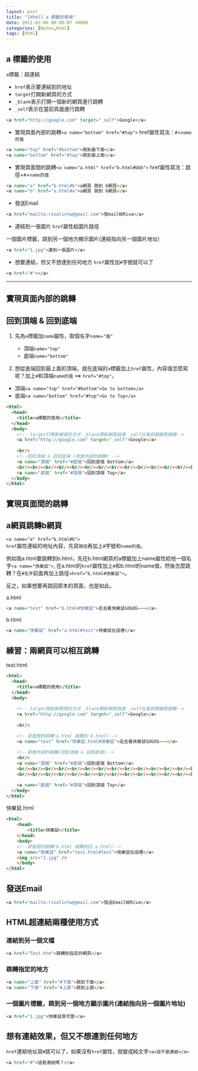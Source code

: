 ```yaml
---
layout: post
title: "[Html] a 標籤的使用"
date: 2011-02-06 00:09:07 +0800
categories: [Notes,Html]
tags: [Html]
---
```


##  a 標籤的使用
`a`標籤：超連結 
- `href`表示要連結到的地址 
- `target`打開新網頁的方式
- `_blank`表示打開一個新的網頁進行跳轉 
- `_self`表示在當前頁面進行跳轉
```html
<a href="http://google.com" target="_self">Google</a>
```
  
- 實現頁面內部的跳轉`<a name="bottom" href="#top">`
href屬性寫法：`#`+`name的值`

```html
<a name="top" href="#bottom">跳到最下面</a>
<a name="bottom" href="#top">跳到最上面</a>
```
- 實現頁面間的跳轉`<a name="a.html" href="b.html#bbb">`
href屬性寫法：路徑+`#`+`name的值`

```html
<a name="a" href="b.html#b">a網頁 跳到 b網頁</a>
<a name="b" href="a.html#a">a網頁 跳到 b網頁</a>
```
- 發送Email

```html
<a href="mailto:rivalintw@gmail.com">發mail給Riva</a>
```
- 連結到一張圖片
`href`屬性給圖片路徑
    
一個圖片標籤，跳到另一個地方顯示圖片(連結指向另一個圖片地址)

```html
<a href="1.jpg">連到一張圖片</a>
```
- 想要連結，但又不想連到任何地方
`href`屬性加`#`字號就可以了
```html
<a href="#"></a>
```
   
---
   
## 實現頁面內部的跳轉
## 回到頂端 & 回到底端

1. 先為`a`標籤加`name`屬性，取個名字`name="值"` 
    - 頂端`name="top"`
    - 底端`name="bottom"`  

2. 想從底端回到最上面的頂端，就在底端的`a`標籤加上`href`屬性，內容值怎麼寫呢？加上`#`和頂端`name的值` ==> `href="#top"`。
- 頂端`<a name="top" href="#bottom">Go to bottom</a>`
- 底端`<a name="bottom" href="#top">Go to Top</a>` 

```html
<html>
  <head>
    <title>a標籤的使用</title>
  </head>
  <body>
    <!-- target打開新網頁的方式 _blank開新網頁跳連 _self在當前網網頁跳轉-->
    <a href="http://google.com" target="_self">Google</a>
	
	<br/>
    <!--回到頂端 & 回到底端 (頁面內部的跳轉) -->
	<a name="頂端" href="#底端">回到底端 Bottom</a>
	<br/><br/><br/><br/><br/><br/><br/><br/><br/><br/><br/><br/><br/><br/><br/><br/><br/><br/><br/><br/><br/><br/><br/><br/><br/><br/><br/><br/><br/><br/><br/><br/><br/><br/><br/><br/><br/><br/><br/><br/><br/><br/><br/><br/><br/><br/><br/><br/><br/><br/><br/><br/><br/><br/><br/><br/><br/><br/><br/><br/><br/><br/><br/><br/><br/><br/><br/><br/><br/><br/><br/><br/><br/><br/><br/><br/><br/><br/><br/><br/><br/><br/><br/><br/><br/><br/><br/><br/><br/><br/><br/><br/><br/><br/><br/><br/><br/><br/><br/><br/><br/><br/><br/><br/><br/><br/><br/><br/>
	<a name="底端" href="#頂端">回到頂端 Top</a>
  </body>
</html>
```
## 實現頁面間的跳轉
## a網頁跳轉b網頁

`<a name="a" href="b.html#b">`  
`href`屬性連結的地址內容，先寫`路徑`再加上`#`字號和`name的值`。
      
例如我a.html要跳轉到b.html，先在b.html網頁的a標籤加上name屬性給他一個名字`<a name="快樂鼠">`, 在a.html的`href`屬性加上`#`和b.html的name值，然後怎麼跳轉？在`#名字`前面再加上路徑`<href="b.html#快樂鼠">`。
      
反之，如果想要再跳回原本的頁面，也是如此。     

a.html
```html
<a name="test" href="b.html#快樂鼠">走去看快樂鼠GOGOG~~~</a>  
```
b.html
```html
<a name="快樂鼠" href="a.html#test">快樂鼠在這裡</a>
```

## 練習：兩網頁可以相互跳轉
test.html

```html
<html>
  <head>
    <title>a標籤的使用</title>
  </head>
  <body>
	
    <!-- target開啟新網頁的方式 _blank開新網頁跳連 _self在當前網網頁跳轉-->
    <a href="http://google.com" target="_self">Google</a>
	
	<br/>

	<!--頁面間的跳轉(a.html 跳轉到 b.html)-->
	<a name="test" href="快樂鼠.html#快樂鼠">走去看快樂鼠GOGOG~~~</a>  
	  
	<!--頁面內部的跳轉(回到頂端 & 回到底端)-->
	<br/>
	<a name="頂端" href="#底端">回到底端 Bottom</a>
	<br/><br/><br/><br/><br/><br/><br/><br/><br/><br/><br/><br/><br/><br/><br/><br/><br/><br/><br/><br/><br/><br/><br/><br/><br/><br/><br/><br/><br/><br/><br/><br/><br/><br/><br/><br/>
	<br/><br/><br/><br/><br/><br/><br/><br/><br/><br/><br/><br/><br/><br/><br/><br/><br/><br/><br/><br/><br/><br/><br/><br/><br/><br/><br/><br/><br/><br/><br/><br/><br/><br/><br/><br/><br/><br/><br/><br/><br/><br/><br/><br/><br/><br/><br/><br/><br/><br/><br/><br/><br/><br/><br/><br/><br/><br/><br/><br/><br/><br/><br/><br/><br/><br/><br/><br/><br/><br/><br/><br/>

	<a name="底端" href="#頂端">回到頂端 Top</a>
  </body>
</html>
```

快樂鼠.html

```html
<html>
    <head>
        <title>快樂鼠</title>
    </head>
    <body>
    <!--頁面間的跳轉(b.html 跳轉到回 a.html)-->
    <a name="快樂鼠" href="test.html#test">快樂鼠在這裡</a>
    <img src="1.jpg" />
    </body>
</html>
```

## 發送Email
```html
<a href="mailto:rivalintw@gmail.com">發送Email給Riva</a>
```
## HTML超連結兩種使用方式
### 連結到另一個文檔
```html
<a href="Test.htm">跳轉到指定的網頁</a>
```
### 跳轉指定的地方
```html
<a name="上面" href="#下面">跳到下面</a>
<a name="下面" href="#上面">跳到上面</a>
```
### 一個圖片標籤，跳到另一個地方顯示圖片(連結指向另一個圖片地址)
```html
<a href="1.jpg">快樂鼠真可愛</a>
```
## 想有連結效果，但又不想連到任何地方
`href`連結地址寫`#`就可以了，如果沒有`href`屬性，就變成純文字`<a>這不是連結</a>`
```html
<a href="#">這是連結嗎？</a>
```